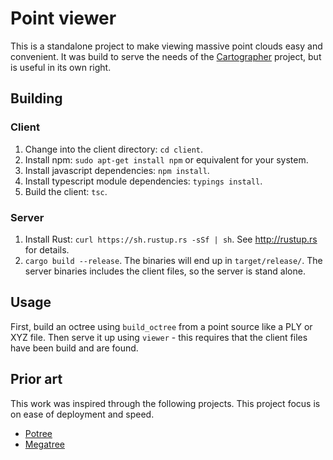 # Point viewer

This is a standalone project to make viewing massive point clouds easy and
convenient. It was build to serve the needs of the
[Cartographer](http://github.com/googlecartographer) project, but
is useful in its own right.

## Building


### Client

1. Change into the client directory: `cd client`.
2. Install npm: `sudo apt-get install npm` or equivalent for your system.
3. Install javascript dependencies: `npm install`.
4. Install typescript module dependencies: `typings install`.
5. Build the client: `tsc`.

### Server

1. Install Rust: `curl https://sh.rustup.rs -sSf | sh`. See
   <http://rustup.rs> for details.
2. `cargo build --release`. The binaries will end up in `target/release/`. The
   server binaries includes the client files, so the server is stand alone.

## Usage

First, build an octree using `build_octree` from a point source like a PLY or
XYZ file. Then serve it up using `viewer` - this requires that the client files
have been build and are found.

## Prior art

This work was inspired through the following projects. This project focus is on
ease of deployment and speed.

- [Potree](http://potree.org)
- [Megatree](http://wiki.ros.org/megatree)
